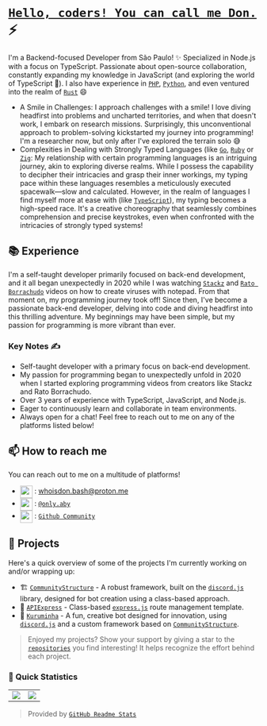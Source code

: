 # [`Hello, coders! You can call me Don.`]() ⚡  <img src="https://komarev.com/ghpvc/?username=whoisdon&style=flat-square" alt="" align="center" />

I'm a Backend-focused Developer from São Paulo! ✨ Specialized in Node.js with a focus on TypeScript. Passionate about open-source collaboration, constantly expanding my knowledge in JavaScript (and exploring the world of TypeScript 👀). I also have experience in [`PHP`], [`Python`], and even ventured into the realm of [`Rust`] 😄

- A Smile in Challenges: I approach challenges with a smile! I love diving headfirst into problems and uncharted territories, and when that doesn't work, I embark on research missions. Surprisingly, this unconventional approach to problem-solving kickstarted my journey into programming! I'm a researcher now, but only after I've explored the terrain solo 😅
- Complexities in Dealing with Strongly Typed Languages (like [`Go`], [`Ruby`] or [`Zig`]: My relationship with certain programming languages is an intriguing journey, akin to exploring diverse realms. While I possess the capability to decipher their intricacies and grasp their inner workings, my typing pace within these languages resembles a meticulously executed spacewalk—slow and calculated. However, in the realm of languages I find myself more at ease with (like [`TypeScript`]), my typing becomes a high-speed race. It's a creative choreography that seamlessly combines comprehension and precise keystrokes, even when confronted with the intricacies of strongly typed systems!

## 📚 Experience

I'm a self-taught developer primarily focused on back-end development, and it all began unexpectedly in 2020 while I was watching [`Stackz`] and [`Rato Borrachudo`] videos on how to create viruses with notepad. From that moment on, my programming journey took off! Since then, I've become a passionate back-end developer, delving into code and diving headfirst into this thrilling adventure. My beginnings may have been simple, but my passion for programming is more vibrant than ever.

### Key Notes ✍️

- Self-taught developer with a primary focus on back-end development.
- My passion for programming began to unexpectedly unfold in 2020 when I started exploring programming videos from creators like Stackz and Rato Borrachudo.
- Over 3 years of experience with TypeScript, JavaScript, and Node.js.
- Eager to continuously learn and collaborate in team environments.
- Always open for a chat! Feel free to reach out to me on any of the platforms listed below!

## 📫 How to reach me

You can reach out to me on a multitude of platforms!
- <img src="https://i.imgur.com/y8edTyt.png" align="center" width="25" height="25"> :  whoisdon.bash@proton.me
- <img src="https://i.imgur.com/Hi1oMJ5.png" align="center" width="25" height="25"> : [`@only.aby`](https://discord.com/users/828677274659586068)
- <img src="https://i.imgur.com/ir5Mt1n.png" align="center" width="25" height="25"> : [`Github Community`](https://github.com/whoisdon)

## 🔭 Projects

Here's a quick overview of some of the projects I'm currently working on and/or wrapping up:

- 🏗️ [`CommunityStructure`] - A robust framework, built on the [`discord.js`] library, designed for bot creation using a class-based approach.
- 🚂 [`APIExpress`] - Class-based [`express.js`] route management template.
- 🤖 [`Kuruminha`] - A fun, creative bot designed for innovation, using [`discord.js`] and a custom framework based on [`CommunityStructure`].

> Enjoyed my projects? Show your support by giving a star to the [`repositories`] you find interesting! It helps recognize the effort behind each project.

### 👀 Quick Statistics

<table>
  <tr>
    <td align="center" style="padding=0;width=50%;">
      <img align="center" style="padding=0;" src="https://github-readme-stats.vercel.app/api?username=whoisdon&show_icons=true&title_color=4F8CC9&text_color=9f9f9f&bg_color=151515&hide_border=true&icon_color=4F8CC9&hide_title=true&count_private=true%22" />
    </td>
    <td align="center" style="padding=0;width=50%;">
      <img align="center" style="padding=0;" src="https://github-readme-stats.vercel.app/api/top-langs/?username=whoisdon&layout=compact&title_color=4F8CC9&text_color=9f9f9f&bg_color=151515&hide_border=true&icon_color=4F8CC9&hide=visual%20basic&count_private=true" />
    </td>
  </tr>
</table>

> Provided by [`GitHub Readme Stats`]


<!----------------- LINKS --------------->
[`Ruby`]:                https://www.ruby-lang.org/en/
[`Zig`]:                 https://ziglang.org/
[`PHP`]:                 https://www.php.net/
[`Python`]:              https://www.python.org/
[`TypeScript`]:          https://www.typescriptlang.org/
[`Kotlin`]:              https://kotlinlang.org/
[`Java`]:                https://adoptopenjdk.net/
[`Rust`]:                https://www.rust-lang.org/
[`Go`]:                  https://golang.org
[`Discord`]:             https://discord.com/
[`discord.js`]:          https://discord.js.org/#/
[`express.js`]:          https://expressjs.com/
[`repositories`]:        https://github.com/whoisdon?tab=repositories
[`GitHub Readme Stats`]: https://github.com/anuraghazra/github-readme-stats

<!--------------- Youtube ----------------->
[`Stackz`]:             https://www.youtube.com/@STACKZOFICIAL
[`Rato Borrachudo`]:    https://www.youtube.com/@RatoBorrachudo

<!--------------- Projects ----------------->
[`CommunityStructure`]: https://github.com/whoisdon/CommunityStructure
[`APIExpress`]:         https://github.com/whoisdon/APIExpress
[`Kuruminha`]:          https://github.com/whoisdon/CommunityStructure/tree/Kuruminha
